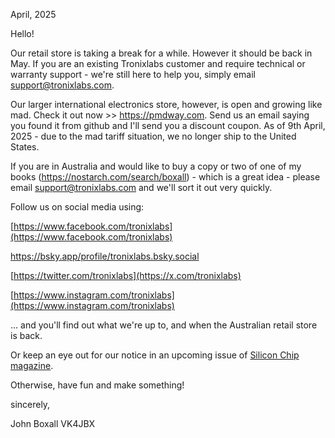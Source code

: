 April, 2025

Hello!

Our retail store is taking a break for a while. However it should be back in May. 
If you are an existing Tronixlabs customer and require technical or warranty support - we're still here to help you, simply email support@tronixlabs.com.

Our larger international electronics store, however, is open and growing like mad. Check it out now >> https://pmdway.com. Send us an email saying you found it from github and I'll send you a discount coupon.
As of 9th April, 2025 - due to the mad tariff situation, we no longer ship to the United States. 


If you are in Australia and would like to buy a copy or two of one of my books (https://nostarch.com/search/boxall) - which is a great idea - please email support@tronixlabs.com
and we'll sort it out very quickly. 

Follow us on social media using:

[https://www.facebook.com/tronixlabs](https://www.facebook.com/tronixlabs)

https://bsky.app/profile/tronixlabs.bsky.social

[https://twitter.com/tronixlabs](https://x.com/tronixlabs)

[https://www.instagram.com/tronixlabs](https://www.instagram.com/tronixlabs)

... and you'll find out what we're up to, and when the Australian retail store is back. 

Or keep an eye out for our notice in an upcoming issue of [Silicon Chip magazine](https://www.siliconchip.com.au/). 

Otherwise, have fun and make something!

sincerely,

John Boxall VK4JBX
